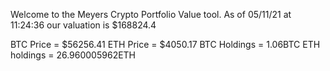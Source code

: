 Welcome to the Meyers Crypto Portfolio Value tool. 
As of 05/11/21 at 11:24:36 our valuation is $168824.4 

BTC Price = $56256.41
 ETH Price = $4050.17
BTC Holdings = 1.06BTC
 ETH holdings = 26.960005962ETH 
